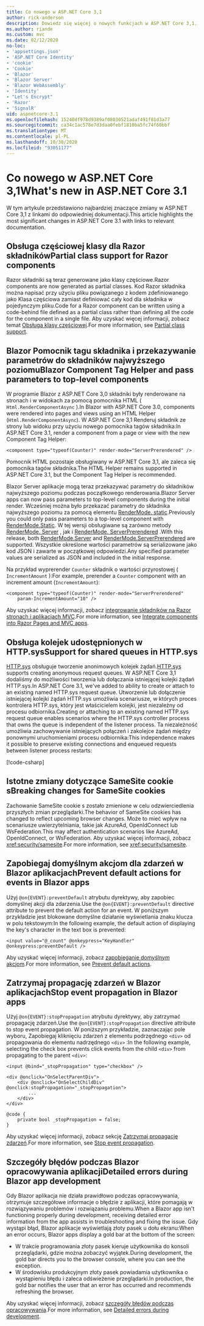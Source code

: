 ```yaml
---
title: Co nowego w ASP.NET Core 3,1
author: rick-anderson
description: Dowiedz się więcej o nowych funkcjach w ASP.NET Core 3,1.
ms.author: riande
ms.custom: mvc
ms.date: 02/12/2020
no-loc:
- 'appsettings.json'
- 'ASP.NET Core Identity'
- 'cookie'
- 'Cookie'
- 'Blazor'
- 'Blazor Server'
- 'Blazor WebAssembly'
- 'Identity'
- "Let's Encrypt"
- 'Razor'
- 'SignalR'
uid: aspnetcore-3.1
ms.openlocfilehash: 15240df978d9389af08030521adaf491f81d3a77
ms.sourcegitcommit: ca34c1ac578e7d3daa0febf1810ba5fc74f60bbf
ms.translationtype: MT
ms.contentlocale: pl-PL
ms.lasthandoff: 10/30/2020
ms.locfileid: "93051177"
---
```

# <a name="whats-new-in-aspnet-core-31"></a><span data-ttu-id="520ae-103">Co nowego w ASP.NET Core 3,1</span><span class="sxs-lookup"><span data-stu-id="520ae-103">What's new in ASP.NET Core 3.1</span></span>

<span data-ttu-id="520ae-104">W tym artykule przedstawiono najbardziej znaczące zmiany w ASP.NET Core 3,1 z linkami do odpowiedniej dokumentacji.</span><span class="sxs-lookup"><span data-stu-id="520ae-104">This article highlights the most significant changes in ASP.NET Core 3.1 with links to relevant documentation.</span></span>

## <a name="partial-class-support-for-no-locrazor-components"></a><span data-ttu-id="520ae-105">Obsługa częściowej klasy dla Razor składników</span><span class="sxs-lookup"><span data-stu-id="520ae-105">Partial class support for Razor components</span></span>

<span data-ttu-id="520ae-106">Razor składniki są teraz generowane jako klasy częściowe.</span><span class="sxs-lookup"><span data-stu-id="520ae-106">Razor components are now generated as partial classes.</span></span> <span data-ttu-id="520ae-107">Kod Razor składnika można napisać przy użyciu pliku powiązanego z kodem zdefiniowanego jako Klasa częściowa zamiast definiować cały kod dla składnika w pojedynczym pliku.</span><span class="sxs-lookup"><span data-stu-id="520ae-107">Code for a Razor component can be written using a code-behind file defined as a partial class rather than defining all the code for the component in a single file.</span></span> <span data-ttu-id="520ae-108">Aby uzyskać więcej informacji, zobacz temat [Obsługa klasy częściowej](xref:blazor/components/index#partial-class-support).</span><span class="sxs-lookup"><span data-stu-id="520ae-108">For more information, see [Partial class support](xref:blazor/components/index#partial-class-support).</span></span>

## <a name="no-locblazor-component-tag-helper-and-pass-parameters-to-top-level-components"></a><span data-ttu-id="520ae-109">Blazor Pomocnik tagu składnika i przekazywanie parametrów do składników najwyższego poziomu</span><span class="sxs-lookup"><span data-stu-id="520ae-109">Blazor Component Tag Helper and pass parameters to top-level components</span></span>

<span data-ttu-id="520ae-110">W programie Blazor z ASP.NET Core 3,0 składniki były renderowane na stronach i w widokach za pomocą pomocnika HTML ( `Html.RenderComponentAsync` ).</span><span class="sxs-lookup"><span data-stu-id="520ae-110">In Blazor with ASP.NET Core 3.0, components were rendered into pages and views using an HTML Helper (`Html.RenderComponentAsync`).</span></span> <span data-ttu-id="520ae-111">W ASP.NET Core 3,1 Renderuj składnik ze strony lub widoku przy użyciu nowego pomocnika tagów składnika:</span><span class="sxs-lookup"><span data-stu-id="520ae-111">In ASP.NET Core 3.1, render a component from a page or view with the new Component Tag Helper:</span></span>

```cshtml
<component type="typeof(Counter)" render-mode="ServerPrerendered" />
```

<span data-ttu-id="520ae-112">Pomocnik HTML pozostaje obsługiwany w ASP.NET Core 3,1, ale zaleca się pomocnika tagów składnika.</span><span class="sxs-lookup"><span data-stu-id="520ae-112">The HTML Helper remains supported in ASP.NET Core 3.1, but the Component Tag Helper is recommended.</span></span>

<span data-ttu-id="520ae-113">Blazor Server aplikacje mogą teraz przekazywać parametry do składników najwyższego poziomu podczas początkowego renderowania.</span><span class="sxs-lookup"><span data-stu-id="520ae-113">Blazor Server apps can now pass parameters to top-level components during the initial render.</span></span> <span data-ttu-id="520ae-114">Wcześniej można było przekazać parametry do składnika najwyższego poziomu za pomocą elementu [RenderMode. static](xref:Microsoft.AspNetCore.Mvc.Rendering.RenderMode.Static).</span><span class="sxs-lookup"><span data-stu-id="520ae-114">Previously you could only pass parameters to a top-level component with [RenderMode.Static](xref:Microsoft.AspNetCore.Mvc.Rendering.RenderMode.Static).</span></span> <span data-ttu-id="520ae-115">W tej wersji obsługiwane są zarówno metody [RenderMode. Server](xref:Microsoft.AspNetCore.Mvc.Rendering.RenderMode.Server) , jak i [RenderMode. ServerPrerendered](xref:Microsoft.AspNetCore.Mvc.Rendering.RenderMode.ServerPrerendered) .</span><span class="sxs-lookup"><span data-stu-id="520ae-115">With this release, both [RenderMode.Server](xref:Microsoft.AspNetCore.Mvc.Rendering.RenderMode.Server) and [RenderMode.ServerPrerendered](xref:Microsoft.AspNetCore.Mvc.Rendering.RenderMode.ServerPrerendered) are supported.</span></span> <span data-ttu-id="520ae-116">Wszystkie określone wartości parametrów są serializowane jako kod JSON i zawarte w początkowej odpowiedzi.</span><span class="sxs-lookup"><span data-stu-id="520ae-116">Any specified parameter values are serialized as JSON and included in the initial response.</span></span>

<span data-ttu-id="520ae-117">Na przykład wyprerender `Counter` składnik o wartości przyrostowej ( `IncrementAmount` ):</span><span class="sxs-lookup"><span data-stu-id="520ae-117">For example, prerender a `Counter` component with an increment amount (`IncrementAmount`):</span></span>

```cshtml
<component type="typeof(Counter)" render-mode="ServerPrerendered" 
    param-IncrementAmount="10" />
```

<span data-ttu-id="520ae-118">Aby uzyskać więcej informacji, zobacz [integrowanie składników na Razor stronach i aplikacjach MVC](xref:blazor/components/integrate-components-into-razor-pages-and-mvc-apps).</span><span class="sxs-lookup"><span data-stu-id="520ae-118">For more information, see [Integrate components into Razor Pages and MVC apps](xref:blazor/components/integrate-components-into-razor-pages-and-mvc-apps).</span></span>

## <a name="support-for-shared-queues-in-httpsys"></a><span data-ttu-id="520ae-119">Obsługa kolejek udostępnionych w HTTP.sys</span><span class="sxs-lookup"><span data-stu-id="520ae-119">Support for shared queues in HTTP.sys</span></span>

<span data-ttu-id="520ae-120">[HTTP.sys](xref:fundamentals/servers/httpsys) obsługuje tworzenie anonimowych kolejek żądań.</span><span class="sxs-lookup"><span data-stu-id="520ae-120">[HTTP.sys](xref:fundamentals/servers/httpsys) supports creating anonymous request queues.</span></span> <span data-ttu-id="520ae-121">W ASP.NET Core 3,1 dodaliśmy do możliwości tworzenia lub dołączania istniejącej kolejki żądań HTTP.sys.</span><span class="sxs-lookup"><span data-stu-id="520ae-121">In ASP.NET Core 3.1, we've added to ability to create or attach to an existing named HTTP.sys request queue.</span></span> <span data-ttu-id="520ae-122">Utworzenie lub dołączenie istniejącej kolejki żądań HTTP.sys umożliwia scenariusze, w których proces kontrolera HTTP.sys, który jest właścicielem kolejki, jest niezależny od procesu odbiornika.</span><span class="sxs-lookup"><span data-stu-id="520ae-122">Creating or attaching to an existing named HTTP.sys request queue enables scenarios where the HTTP.sys controller process that owns the queue is independent of the listener process.</span></span> <span data-ttu-id="520ae-123">Ta niezależność umożliwia zachowywanie istniejących połączeń i zakolejce żądań między ponownymi uruchomieniami procesu odbiornika:</span><span class="sxs-lookup"><span data-stu-id="520ae-123">This independence makes it possible to preserve existing connections and enqueued requests between listener process restarts:</span></span>

[!code-csharp[](sample/Program.cs?name=snippet)]

## <a name="breaking-changes-for-samesite-no-loccookies"></a><span data-ttu-id="520ae-124">Istotne zmiany dotyczące SameSite cookie s</span><span class="sxs-lookup"><span data-stu-id="520ae-124">Breaking changes for SameSite cookies</span></span>

<span data-ttu-id="520ae-125">Zachowanie SameSite cookie s zostało zmienione w celu odzwierciedlenia przyszłych zmian przeglądarki.</span><span class="sxs-lookup"><span data-stu-id="520ae-125">The behavior of SameSite cookies has changed to reflect upcoming browser changes.</span></span> <span data-ttu-id="520ae-126">Może to mieć wpływ na scenariusze uwierzytelniania, takie jak AzureAd, OpenIdConnect lub WsFederation.</span><span class="sxs-lookup"><span data-stu-id="520ae-126">This may affect authentication scenarios like AzureAd, OpenIdConnect, or WsFederation.</span></span> <span data-ttu-id="520ae-127">Aby uzyskać więcej informacji, zobacz <xref:security/samesite>.</span><span class="sxs-lookup"><span data-stu-id="520ae-127">For more information, see <xref:security/samesite>.</span></span>

## <a name="prevent-default-actions-for-events-in-no-locblazor-apps"></a><span data-ttu-id="520ae-128">Zapobiegaj domyślnym akcjom dla zdarzeń w Blazor aplikacjach</span><span class="sxs-lookup"><span data-stu-id="520ae-128">Prevent default actions for events in Blazor apps</span></span>

<span data-ttu-id="520ae-129">Użyj `@on{EVENT}:preventDefault` atrybutu dyrektywy, aby zapobiec domyślnej akcji dla zdarzenia.</span><span class="sxs-lookup"><span data-stu-id="520ae-129">Use the `@on{EVENT}:preventDefault` directive attribute to prevent the default action for an event.</span></span> <span data-ttu-id="520ae-130">W poniższym przykładzie jest blokowane domyślne działanie wyświetlania znaku klucza w polu tekstowym:</span><span class="sxs-lookup"><span data-stu-id="520ae-130">In the following example, the default action of displaying the key's character in the text box is prevented:</span></span>

```razor
<input value="@_count" @onkeypress="KeyHandler" @onkeypress:preventDefault />
```

<span data-ttu-id="520ae-131">Aby uzyskać więcej informacji, zobacz [zapobieganie domyślnym akcjom](xref:blazor/components/event-handling#prevent-default-actions).</span><span class="sxs-lookup"><span data-stu-id="520ae-131">For more information, see [Prevent default actions](xref:blazor/components/event-handling#prevent-default-actions).</span></span>

## <a name="stop-event-propagation-in-no-locblazor-apps"></a><span data-ttu-id="520ae-132">Zatrzymaj propagację zdarzeń w Blazor aplikacjach</span><span class="sxs-lookup"><span data-stu-id="520ae-132">Stop event propagation in Blazor apps</span></span>

<span data-ttu-id="520ae-133">Użyj `@on{EVENT}:stopPropagation` atrybutu dyrektywy, aby zatrzymać propagację zdarzeń.</span><span class="sxs-lookup"><span data-stu-id="520ae-133">Use the `@on{EVENT}:stopPropagation` directive attribute to stop event propagation.</span></span> <span data-ttu-id="520ae-134">W poniższym przykładzie, zaznaczając pole wyboru, Zapobiegaj kliknięciu zdarzeń z elementu podrzędnego `<div>` od propagowania do elementu nadrzędnego `<div>` :</span><span class="sxs-lookup"><span data-stu-id="520ae-134">In the following example, selecting the check box prevents click events from the child `<div>` from propagating to the parent `<div>`:</span></span>

```razor
<input @bind="_stopPropagation" type="checkbox" />

<div @onclick="OnSelectParentDiv">
    <div @onclick="OnSelectChildDiv" @onclick:stopPropagation="_stopPropagation">
        ...
    </div>
</div>

@code {
    private bool _stopPropagation = false;
}
```

<span data-ttu-id="520ae-135">Aby uzyskać więcej informacji, zobacz sekcję [Zatrzymaj propagację zdarzeń](xref:blazor/components/event-handling#stop-event-propagation).</span><span class="sxs-lookup"><span data-stu-id="520ae-135">For more information, see [Stop event propagation](xref:blazor/components/event-handling#stop-event-propagation).</span></span>

## <a name="detailed-errors-during-no-locblazor-app-development"></a><span data-ttu-id="520ae-136">Szczegóły błędów podczas Blazor opracowywania aplikacji</span><span class="sxs-lookup"><span data-stu-id="520ae-136">Detailed errors during Blazor app development</span></span>

<span data-ttu-id="520ae-137">Gdy Blazor aplikacja nie działa prawidłowo podczas opracowywania, otrzymuje szczegółowe informacje o błędzie z aplikacji, które pomagają w rozwiązywaniu problemów i rozwiązaniu problemu.</span><span class="sxs-lookup"><span data-stu-id="520ae-137">When a Blazor app isn't functioning properly during development, receiving detailed error information from the app assists in troubleshooting and fixing the issue.</span></span> <span data-ttu-id="520ae-138">Gdy wystąpi błąd, Blazor aplikacje wyświetlają złoty pasek u dołu ekranu:</span><span class="sxs-lookup"><span data-stu-id="520ae-138">When an error occurs, Blazor apps display a gold bar at the bottom of the screen:</span></span>

* <span data-ttu-id="520ae-139">W trakcie programowania złoty pasek kieruje użytkownika do konsoli przeglądarki, gdzie można zobaczyć wyjątek.</span><span class="sxs-lookup"><span data-stu-id="520ae-139">During development, the gold bar directs you to the browser console, where you can see the exception.</span></span>
* <span data-ttu-id="520ae-140">W środowisku produkcyjnym złoty pasek powiadamia użytkownika o wystąpieniu błędu i zaleca odświeżenie przeglądarki.</span><span class="sxs-lookup"><span data-stu-id="520ae-140">In production, the gold bar notifies the user that an error has occurred and recommends refreshing the browser.</span></span>

<span data-ttu-id="520ae-141">Aby uzyskać więcej informacji, zobacz [szczegóły błędów podczas opracowywania](xref:blazor/fundamentals/handle-errors#detailed-errors-during-development).</span><span class="sxs-lookup"><span data-stu-id="520ae-141">For more information, see [Detailed errors during development](xref:blazor/fundamentals/handle-errors#detailed-errors-during-development).</span></span>
